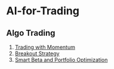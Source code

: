 # AI-for-Trading

## Algo Trading
1. [Trading with Momentum](project_1_starter.ipynb)
2. [Breakout Strategy](project_1_starter.ipynb)
3. [Smart Beta and Portfolio Optimization](project_1_starter.ipynb)

